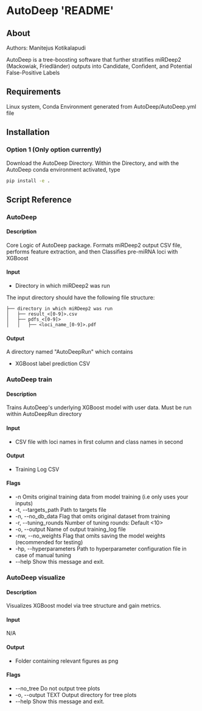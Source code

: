 # AutoDeep 'README'
## About

Authors: Manitejus Kotikalapudi

AutoDeep is a tree-boosting software that further stratifies miRDeep2 (Mackowiak, Friedländer) outputs into Candidate, Confident, and Potential False-Positive Labels


## Requirements

Linux system, Conda Environment generated from AutoDeep/AutoDeep.yml file

## Installation

### Option 1 (Only option currently)

Download the AutoDeep Directory.
Within the Directory, and with the AutoDeep conda environment activated, type

```sh
pip install -e .
```

## Script Reference

### AutoDeep 

#### Description

Core Logic of AutoDeep package. 
Formats miRDeep2 output CSV file, performs feature extraction, and then Classifies pre-miRNA loci with XGBoost

#### Input 

* Directory in which miRDeep2 was run

The input directory should have the following file structure:

    ├── directory in which miRDeep2 was run
    │   ├── result_<[0-9]>.csv
    │   ├── pdfs_<[0-9]>
    │   │   ├── <loci_name_[0-9]>.pdf

#### Output
A directory named "AutoDeepRun" which contains
* XGBoost label prediction CSV

### AutoDeep train

#### Description

Trains AutoDeep's underlying XGBoost model with user data.
Must be run within AutoDeepRun directory

#### Input 
* CSV file with loci names in first column and class names in second

#### Output
* Training Log CSV

#### Flags
* -n Omits original training data from model training (i.e only uses your inputs)
* -t, --targets_path <str>      Path to targets file
 * -n, --no_db_data              Flag that omits original dataset from training
 * -r, --tuning_rounds <int>     Number of tuning rounds: Default <10>
 * -o, --output <str>            Name of output training_log file
 * -nw, --no_weights             Flag that omits saving the model weights
                                (recommended for testing)
 * -hp, --hyperparameters <str>  Path to hyperparameter configuration file in
                                case of manual tuning
 * --help                        Show this message and exit.
### AutoDeep visualize

#### Description

Visualizes XGBoost model via tree structure and gain metrics.


#### Input 
N/A

#### Output
* Folder containing relevant figures as png

#### Flags 
 * --no_tree          Do not output tree plots
  * -o, --output TEXT  Output directory for tree plots
  * --help             Show this message and exit.

